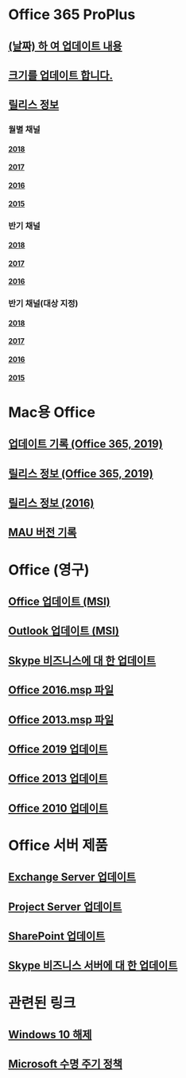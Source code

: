 # Office 365 ProPlus
## [(날짜) 하 여 업데이트 내용](update-history-office365-proplus-by-date.md)
## [크기를 업데이트 합니다.](download-sizes-office365-proplus-updates.md)

## [릴리스 정보](release-notes-office365-proplus.md)

### 월별 채널
#### [2018](monthly-channel-2018.md)
#### [2017](monthly-channel-2017.md)
#### [2016](monthly-channel-2016.md)
#### [2015](monthly-channel-2015.md)

### 반기 채널
#### [2018](semi-annual-channel-2018.md)
#### [2017](semi-annual-channel-2017.md)
#### [2016](semi-annual-channel-2016.md)

### 반기 채널(대상 지정)
#### [2018](semi-annual-channel-targeted-2018.md)
#### [2017](semi-annual-channel-targeted-2017.md)
#### [2016](semi-annual-channel-targeted-2016.md)
#### [2015](semi-annual-channel-targeted-2015.md)

# Mac용 Office
## [업데이트 기록 (Office 365, 2019)](update-history-office-for-mac.md)
## [릴리스 정보 (Office 365, 2019)](release-notes-office-for-mac.md)
## [릴리스 정보 (2016)](release-notes-office-2016-mac.md)
## [MAU 버전 기록](release-history-microsoft-autoupdate.md)

# Office (영구)
## [Office 업데이트 (MSI)](office-updates-msi.md)
## [Outlook 업데이트 (MSI)](outlook-updates-msi.md)
## [Skype 비즈니스에 대 한 업데이트](https://docs.microsoft.com/SkypeForBusiness/sfb-client-updates)
## [Office 2016.msp 파일](msp-files-office-2016.md)
## [Office 2013.msp 파일](msp-files-office-2013.md)
## [Office 2019 업데이트](update-history-office-2019.md)
## [Office 2013 업데이트](update-history-office-2013.md)
## [Office 2010 업데이트](update-history-office-2010-click-to-run.md)

# Office 서버 제품
## [Exchange Server 업데이트](https://docs.microsoft.com/Exchange/new-features/build-numbers-and-release-dates)
## [Project Server 업데이트](project-server-updates.md)
## [SharePoint 업데이트](sharepoint-updates.md)
## [Skype 비즈니스 서버에 대 한 업데이트](https://docs.microsoft.com/SkypeForBusiness/sfb-server-updates)

# 관련된 링크
## [Windows 10 해제](https://www.microsoft.com/itpro/windows-10/release-information)
## [Microsoft 수명 주기 정책](https://support.microsoft.com/lifecycle)


